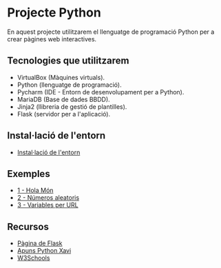 # Projecte Python

En aquest projecte utilitzarem el llenguatge de programació Python per a crear pàgines web interactives.

## Tecnologies que utilitzarem

- VirtualBox (Màquines virtuals).
- Python (llenguatge de programació).
- Pycharm (IDE - Entorn de desenvolupament per a Python).
- MariaDB (Base de dades BBDD).
- Jinja2 (llibreria de gestió de plantilles).
- Flask (servidor per a l'aplicació).

## Instal·lació de l'entorn

- [Instal·lació de l'entorn](install.md)

## Exemples

- [1 - Hola Món](python1.md)
- [2 - Números aleatoris](python2.md)
- [3 - Variables per URL](python3.md)

## Recursos

- [Pàgina de Flask](https://flask.palletsprojects.com/en/stable/quickstart/)
- [Apuns Python Xavi](https://github.com/XaSaFa/IntroduccioProgramacio)
- [W3Schools](https://www.w3schools.com/python/)
